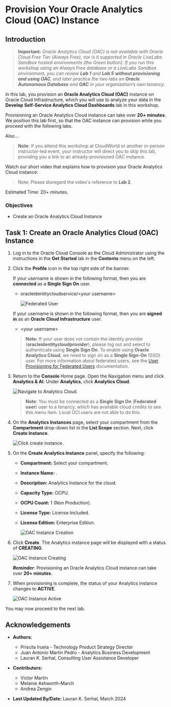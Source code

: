 <!--
    {
        "name":"Provision Your Oracle Analytics Cloud (OAC) Instance",
        "description":"Show how to create a new OAC instance"
    }
-->
# Provision Your Oracle Analytics Cloud (OAC) Instance

## Introduction

> **Important:** _Oracle Analytics Cloud (OAC) is not available with Oracle Cloud Free Tier (Always Free), nor is it supported in Oracle LiveLabs Sandbox hosted environments (the Green button). If you run this workshop using an Always Free database or a LiveLabs Sandbox environment, you can review **Lab 1** and **Lab 5** **without provisioning and using OAC**, and later practice the two labs on **Oracle Autonomous Database** and **OAC** in your organization’s own tenancy._

In this lab, you provision an **Oracle Analytics Cloud (OAC)** instance on Oracle Cloud Infrastructure, which you will use to analyze your data in the **Develop Self-Service Analytics Cloud Dashboards** lab in this workshop.

Provisioning an Oracle Analytics Cloud instance can take over **20+ minutes**. We position this lab first, so that the OAC instance can provision while you proceed with the following labs.

Also...

> **Note**: If you attend this workshop at CloudWorld or another in-person instructor-led event, your instructor will direct you to skip this lab, providing you a link to  an already-provisioned OAC instance.

Watch our short video that explains how to provision your Oracle Analytics Cloud instance:

> Note: Please disregard the video's reference to **Lab 2**.

[](youtube:ZAqXlhivQCg)

Estimated Time: 20+ minutes.

### Objectives
- Create an Oracle Analytics Cloud Instance

## Task 1: Create an Oracle Analytics Cloud (OAC) Instance

1. Log in to the Oracle Cloud Console as the Cloud Administrator using the instructions in the **Get Started** lab in the **Contents** menu on the left.

2. Click the **Profile** icon in the top right side of the banner. 

    If your username is shown in the following format, then you are **connected** as a **Single Sign On** user.

    - oracleidentitycloudservice/&lt;your username&gt;

        ![Federated User](./images/federated-user.png)

    If your username is shown in the following format, then you are **signed in** as an **Oracle Cloud Infrastructure** user.

    - &lt;your username&gt;

    >**Note:** If your user does not contain the identity provider (**oracleidentitycloudprovider**), please log out and select to authenticate
    using **Single Sign On**. To enable using **Oracle Analytics Cloud**, we need to sign on as a **Single Sign-On** (SSO) user. For more information about federated users, see the [User Provisioning for Federated Users](https://docs.cloud.oracle.com/en-us/iaas/Content/Identity/Tasks/usingscim.htm) documentation.

3. Return to the **Console** Home page. Open the Navigation menu and click **Analytics & AI**. Under **Analytics**, click **Analytics Cloud**.

    ![Navigate to Analytics Cloud.](./images/analytics-cloud.png)

    > **Note**: You must be connected as a **Single Sign On** (**Federated user**) user to a tenancy, which has available cloud credits to see this menu item. Local OCI users are not able to do this.

4. On the **Analytics Instances** page, select your compartment from the **Compartment** drop-down list in the **List Scope** section. Next, click **Create Instance**.

    ![Click create instance.](./images/create-instance.png)

5. On the **Create Analytics Instance** panel, specify the following: 
    * **Compartment:** Select your compartment.
    * **Instance Name:** [](var:oac_instance_name).
    * **Description:** Analytics Instance for the cloud.
    * **Capacity Type:** OCPU.
    * **OCPU Count:** 1 (Non Production).
    * **License Type:** License Included.
    * **License Edition:** Enterprise Edition.

        ![OAC Instance Creation](./images/create-analytics-instance.png)

6. Click **Create**. The Analytics instance page will be displayed with a status of **CREATING**.

    ![OAC Instance Creating](./images/oac-creating.png)

    ***Reminder***: Provisioning an Oracle Analytics Cloud instance can take over **20+ minutes**.

6. When provisioning is complete, the status of your Analytics instance changes to **ACTIVE**.

    ![OAC Instance Active](./images/oac-created.png)

You may now proceed to the next lab.

## **Acknowledgements**

- **Authors:**
    * Priscila Iruela - Technology Product Strategy Director
    * Juan Antonio Martin Pedro - Analytics Business Development
    * Lauran K. Serhal, Consulting User Assistance Developer

- **Contributors:**
    * Victor Martin
    * Melanie Ashworth-March
    * Andrea Zengin

- **Last Updated By/Date:** Lauran K. Serhal, March 2024
